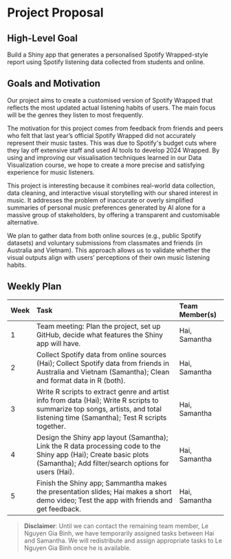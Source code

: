 # Project Proposal

## High-Level Goal
Build a Shiny app that generates a personalised Spotify Wrapped-style report using Spotify listening data collected from students and online.

## Goals and Motivation
Our project aims to create a customised version of Spotify Wrapped that reflects the most updated actual listening habits of users. The main focus will be the genres they listen to most frequently.

The motivation for this project comes from feedback from friends and peers who felt that last year’s official Spotify Wrapped did not accurately represent their music tastes. This was due to Spotify's budget cuts where they lay off extensive staff and used AI tools to develop 2024 Wrapped. By using and improving our visualisation techniques learned in our Data Visualization course, we hope to create a more precise and satisfying experience for music listeners.

This project is interesting because it combines real-world data collection, data cleaning, and interactive visual storytelling with our shared interest in music. It addresses the problem of inaccurate or overly simplified summaries of personal music preferences generated by AI alone for a massive group of stakeholders, by offering a transparent and customisable alternative.

We plan to gather data from both online sources (e.g., public Spotify datasets) and voluntary submissions from classmates and friends (in Australia and Vietnam). This approach allows us to validate whether the visual outputs align with users’ perceptions of their own music listening habits.

## Weekly Plan

| Week | Task | Team Member(s) |
|:---|:---|:---|
| 1 | Team meeting: Plan the project, set up GitHub, decide what features the Shiny app will have. | Hai, Samantha |
| 2 | Collect Spotify data from online sources (Hai); Collect Spotify data from friends in Australia and Vietnam (Samantha); Clean and format data in R (both). | Hai, Samantha |
| 3 | Write R scripts to extract genre and artist info from data (Hai); Write R scripts to summarize top songs, artists, and total listening time (Samantha); Test R scripts together. | Hai, Samantha |
| 4 | Design the Shiny app layout (Samantha); Link the R data processing code to the Shiny app (Hai); Create basic plots (Samantha); Add filter/search options for users (Hai). | Hai, Samantha |
| 5 | Finish the Shiny app; Sammantha makes the presentation slides; Hai makes a short demo video; Test the app with friends and get feedback. | Hai, Samantha |

> **Disclaimer**: Until we can contact the remaining team member, Le Nguyen Gia Binh, we have temporarily assigned tasks between Hai and Samantha. We will redistribute and assign appropriate tasks to Le Nguyen Gia Binh once he is available.
